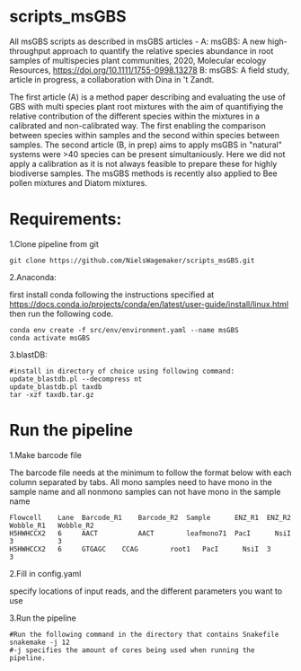 # scripts_msGBS
All msGBS scripts as described in msGBS articles -
A:  msGBS: A new high-throughput approach to quantify the relative species abundance in root samples of multispecies plant communities, 2020, Molecular ecology Resources, https://doi.org/10.1111/1755-0998.13278
B:  msGBS: A field study, article in progress, a collaboration with Dina in 't Zandt.

The first article (A) is a method paper describing and evaluating the use of GBS with multi species plant root mixtures with the aim of quantifiying the relative contribution of the different species within the mixtures in a calibrated and non-calibrated way. The first enabling the comparison between species within samples and the second within species between samples. The second article (B, in prep) aims to apply msGBS in "natural" systems were >40 species can be present simultaniously. Here we did not apply a calibration as it is not always feasible to prepare these for highly biodiverse samples. The msGBS methods is recently also applied to Bee pollen mixtures and Diatom mixtures.

# Requirements:
1.Clone pipeline from git
```
git clone https://github.com/NielsWagemaker/scripts_msGBS.git
```

2.Anaconda:

first install conda following the instructions specified at https://docs.conda.io/projects/conda/en/latest/user-guide/install/linux.html 
then run the following code.
```
conda env create -f src/env/environment.yaml --name msGBS
conda activate msGBS
```

3.blastDB:
```
#install in directory of choice using following command:
update_blastdb.pl --decompress nt
update_blastdb.pl taxdb
tar -xzf taxdb.tar.gz
```

# Run the pipeline
1.Make barcode file

The barcode file needs at the minimum to follow the format below with each column separated by tabs.
All mono samples need to have mono in the sample name and all nonmono samples can not have mono in the sample name
```
Flowcell    Lane  Barcode_R1	Barcode_R2  Sample      ENZ_R1  ENZ_R2	Wobble_R1	Wobble_R2
H5HWHCCX2   6	  AACT	        AACT        leafmono71  PacI	  NsiI	3	        3
H5HWHCCX2   6	  GTGAGC	CCAG	    root1	PacI   	  NsiI	3	        3

```
2.Fill in config.yaml

specify locations of input reads, and the different parameters you want to use

3.Run the pipeline
```
#Run the following command in the directory that contains Snakefile
snakemake -j 12
#-j specifies the amount of cores being used when running the pipeline. 
```
